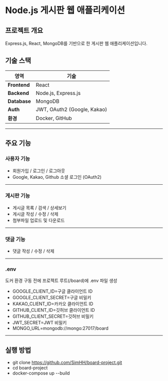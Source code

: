 # Node.js 게시판 웹 애플리케이션

## 프로젝트 개요

Express.js, React, MongoDB를 기반으로 한 게시판 웹 애플리케이션입니다.

## 기술 스택
| 영역        | 기술 |
|-------------|------|
| **Frontend** | React |
| **Backend**  | Node.js, Express.js |
| **Database** | MongoDB |
| **Auth**     | JWT, OAuth2 (Google, Kakao) |
| **환경**     | Docker, GitHub |

---

## 주요 기능

### 사용자 기능
- 회원가입 / 로그인 / 로그아웃
- Google, Kakao, Github 소셜 로그인 (OAuth2)

---

### 게시판 기능
- 게시글 목록 / 검색 / 상세보기
- 게시글 작성 / 수정 / 삭제
- 첨부파일 업로드 및 다운로드

---

### 댓글 기능
- 댓글 작성 / 수정 / 삭제

---

### .env 
도커 환경 구동 전에 프로젝트 루트(/board)에 .env 파일 생성
- GOOGLE_CLIENT_ID=구글 클라이언트 ID
- GOOGLE_CLIENT_SECRET=구글 비밀키
- KAKAO_CLIENT_ID=카카오 클라이언트 ID
- GITHUB_CLIENT_ID=깃허브 클라이언트 ID
- GITHUB_CLIENT_SECRET=깃허브 비밀키
- JWT_SECRET=JWT 비밀키
- MONGO_URL=mongodb://mongo:27017/board

---

## 실행 방법
- git clone https://github.com/SimHH/board-project.git
- cd board-project
- docker-compose up --build
